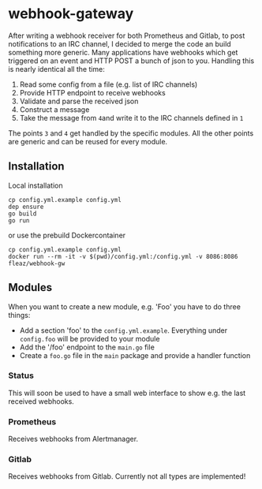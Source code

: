 # webhook-gateway

After writing a webhook receiver for both Prometheus and Gitlab, to post notifications to
an IRC channel, I decided to merge the code an build something more generic. Many applications
have webhooks which get triggered on an event and HTTP POST a bunch of json to you. Handling this
is nearly identical all the time:
  1. Read some config from a file (e.g. list of IRC channels) 
  2. Provide HTTP endpoint to receive webhooks
  3. Validate and parse the received json
  4. Construct a message
  5. Take the message from `4`and write it to the IRC channels defined in `1`
 
The points `3` and `4` get handled by the specific modules. All the other points are generic
and can be reused for every module.

## Installation
Local installation
```
cp config.yml.example config.yml
dep ensure
go build
go run
```
or use the prebuild Dockercontainer
```
cp config.yml.example config.yml
docker run --rm -it -v $(pwd)/config.yml:/config.yml -v 8086:8086 fleaz/webhook-gw
```

## Modules
When you want to create a new module, e.g. 'Foo' you have to do three things:
  - Add a section 'foo' to the `config.yml.example`. Everything under `config.foo` will be provided to your module
  - Add the '/foo' endpoint to the `main.go` file
  - Create a `foo.go` file in the `main` package and provide a handler function

### Status
This will soon be used to have a small web interface to show e.g. the last received webhooks.

### Prometheus
Receives webhooks from Alertmanager.

### Gitlab
Receives webhooks from Gitlab. Currently not all types are implemented!
